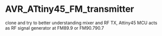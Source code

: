 # AVR_ATtiny45_FM_transmitter
clone and try to better understanding mixer and RF TX, Attiny45 MCU acts as RF signal generator at FM89.9 or FM90.790.7
